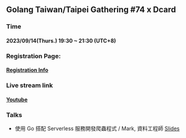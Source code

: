 ## Golang Taiwan/Taipei Gathering #74 x Dcard

### Time

#### 2023/09/14(Thurs.) 19:30 ~ 21:30  (UTC+8)

### Registration Page:

#### [Registration Info](https://www.meetup.com/golang-taipei-meetup/events/295824095/)

### Live stream link

#### [Youtube](https://www.youtube.com/watch?v=vNX8WM2aIp0)

### Talks

- 使用 Go 搭配 Serverless 服務開發爬蟲程式 / Mark, 資料工程師 [Slides](https://docs.google.com/presentation/d/1b-bQJNCpVhGDMdOCOlMI0FgUSLMFDFldCJRHNXBRc4Y/edit?fbclid=IwAR3nnPBiuKD1hEc72Z0QQPhj4Yx9u1C0EFGVXQ_prRIpeSITiifthrNj1As#slide=id.p)
